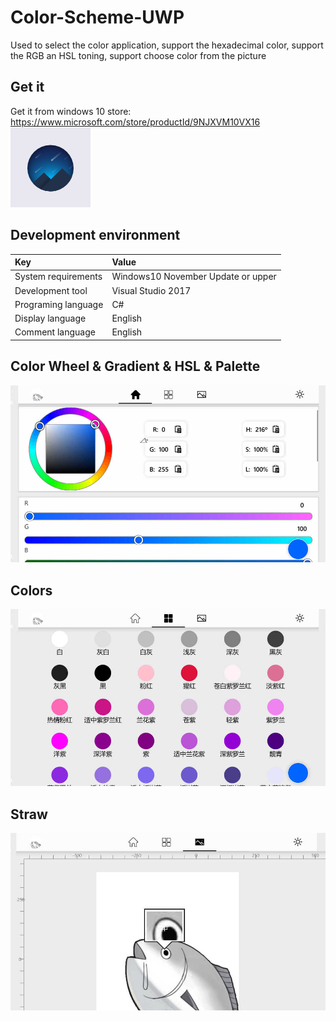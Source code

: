 # Color-Scheme-UWP
Used to select the color application, support the hexadecimal color, support the RGB an HSL toning, support choose color from the picture


## Get it

Get it from windows 10 store:
https://www.microsoft.com/store/productId/9NJXVM10VX16  
![](https://github.com/ysdy44/Color-Scheme-UWP/blob/master/ScreenShot/logo.png)


## Development environment

|Key|Value|
|:-|:-|
|System requirements| Windows10 November Update or upper|
|Development tool|Visual Studio 2017|
|Programing language|C#|
|Display language|English|
|Comment language|English|


##  Color Wheel & Gradient & HSL & Palette

![](https://github.com/ysdy44/Color-Scheme-UWP/blob/master/ScreenShot/phone001.jpg)



## Colors

![](https://github.com/ysdy44/Color-Scheme-UWP/blob/master/ScreenShot/phone002.jpg)



## Straw 

![](https://github.com/ysdy44/Color-Scheme-UWP/blob/master/ScreenShot/phone003.jpg)